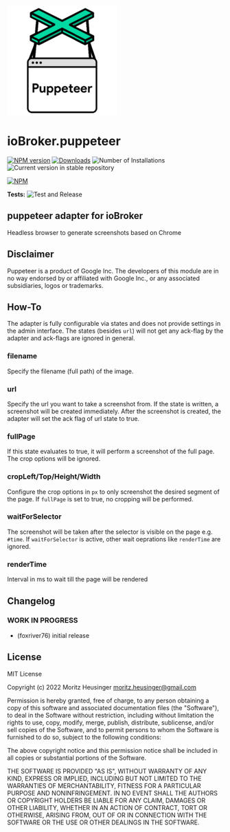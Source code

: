 ![Logo](admin/puppeteer.png)
# ioBroker.puppeteer

[![NPM version](https://img.shields.io/npm/v/iobroker.puppeteer.svg)](https://www.npmjs.com/package/iobroker.puppeteer)
[![Downloads](https://img.shields.io/npm/dm/iobroker.puppeteer.svg)](https://www.npmjs.com/package/iobroker.puppeteer)
![Number of Installations](https://iobroker.live/badges/puppeteer-installed.svg)
![Current version in stable repository](https://iobroker.live/badges/puppeteer-stable.svg)

[![NPM](https://nodei.co/npm/iobroker.puppeteer.png?downloads=true)](https://nodei.co/npm/iobroker.puppeteer/)

**Tests:** ![Test and Release](https://github.com/foxriver76/ioBroker.puppeteer/workflows/Test%20and%20Release/badge.svg)

## puppeteer adapter for ioBroker

Headless browser to generate screenshots based on Chrome

## Disclaimer
Puppeteer is a product of Google Inc. The developers of this module are in no way endorsed by or affiliated with Google Inc., 
or any associated subsidiaries, logos or trademarks.

## How-To
The adapter is fully configurable via states and does not provide settings in the admin interface.
The states (besides `url`) will not get any ack-flag by the adapter and ack-flags are ignored in general.

### filename
Specify the filename (full path) of the image.

### url
Specify the url you want to take a screenshot from. If the state is written, a screenshot will be created immediately.
After the screenshot is created, the adapter will set the ack flag of url state to true.

### fullPage
If this state evaluates to true, it will perform a screenshot of the full page. The crop options will be ignored.

### cropLeft/Top/Height/Width
Configure the crop options in `px` to only screenshot the desired segment of the page. 
If `fullPage` is set to true, no cropping will be performed.

### waitForSelector
The screenshot will be taken after the selector is visible on the page e.g. `#time`. If `waitForSelector` is active, 
other wait oeprations like `renderTime` are ignored.

### renderTime
Interval in ms to wait till the page will be rendered

## Changelog
<!--
    Placeholder for the next version (at the beginning of the line):
    ### **WORK IN PROGRESS**
-->

### **WORK IN PROGRESS**
* (foxriver76) initial release

## License
MIT License

Copyright (c) 2022 Moritz Heusinger <moritz.heusinger@gmail.com>

Permission is hereby granted, free of charge, to any person obtaining a copy
of this software and associated documentation files (the "Software"), to deal
in the Software without restriction, including without limitation the rights
to use, copy, modify, merge, publish, distribute, sublicense, and/or sell
copies of the Software, and to permit persons to whom the Software is
furnished to do so, subject to the following conditions:

The above copyright notice and this permission notice shall be included in all
copies or substantial portions of the Software.

THE SOFTWARE IS PROVIDED "AS IS", WITHOUT WARRANTY OF ANY KIND, EXPRESS OR
IMPLIED, INCLUDING BUT NOT LIMITED TO THE WARRANTIES OF MERCHANTABILITY,
FITNESS FOR A PARTICULAR PURPOSE AND NONINFRINGEMENT. IN NO EVENT SHALL THE
AUTHORS OR COPYRIGHT HOLDERS BE LIABLE FOR ANY CLAIM, DAMAGES OR OTHER
LIABILITY, WHETHER IN AN ACTION OF CONTRACT, TORT OR OTHERWISE, ARISING FROM,
OUT OF OR IN CONNECTION WITH THE SOFTWARE OR THE USE OR OTHER DEALINGS IN THE
SOFTWARE.
